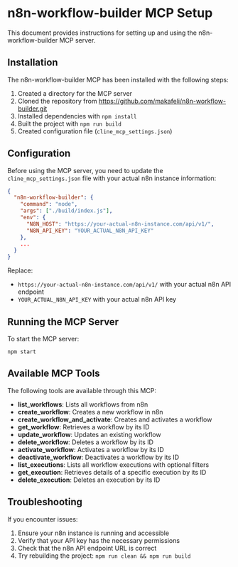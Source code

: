 # n8n-workflow-builder MCP Setup

This document provides instructions for setting up and using the n8n-workflow-builder MCP server.

## Installation

The n8n-workflow-builder MCP has been installed with the following steps:

1. Created a directory for the MCP server
2. Cloned the repository from https://github.com/makafeli/n8n-workflow-builder.git
3. Installed dependencies with `npm install`
4. Built the project with `npm run build`
5. Created configuration file (`cline_mcp_settings.json`)

## Configuration

Before using the MCP server, you need to update the `cline_mcp_settings.json` file with your actual n8n instance information:

```json
{
  "n8n-workflow-builder": {
    "command": "node",
    "args": ["./build/index.js"],
    "env": {
      "N8N_HOST": "https://your-actual-n8n-instance.com/api/v1/",
      "N8N_API_KEY": "YOUR_ACTUAL_N8N_API_KEY"
    },
    ...
  }
}
```

Replace:
- `https://your-actual-n8n-instance.com/api/v1/` with your actual n8n API endpoint
- `YOUR_ACTUAL_N8N_API_KEY` with your actual n8n API key

## Running the MCP Server

To start the MCP server:

```
npm start
```

## Available MCP Tools

The following tools are available through this MCP:

- **list_workflows**: Lists all workflows from n8n
- **create_workflow**: Creates a new workflow in n8n
- **create_workflow_and_activate**: Creates and activates a workflow
- **get_workflow**: Retrieves a workflow by its ID
- **update_workflow**: Updates an existing workflow
- **delete_workflow**: Deletes a workflow by its ID
- **activate_workflow**: Activates a workflow by its ID
- **deactivate_workflow**: Deactivates a workflow by its ID
- **list_executions**: Lists all workflow executions with optional filters
- **get_execution**: Retrieves details of a specific execution by its ID
- **delete_execution**: Deletes an execution by its ID

## Troubleshooting

If you encounter issues:

1. Ensure your n8n instance is running and accessible
2. Verify that your API key has the necessary permissions
3. Check that the n8n API endpoint URL is correct
4. Try rebuilding the project: `npm run clean && npm run build` 